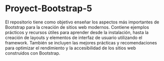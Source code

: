 # Proyect-Bootstrap-5
El repositorio tiene como objetivo enseñar los aspectos más importantes de Bootstrap para la creación de sitios web modernos. Contiene ejemplos prácticos y recursos útiles para aprender desde la instalación, hasta la creación de layouts y elementos de interfaz de usuario utilizando el framework. También se incluyen las mejores prácticas y recomendaciones para optimizar el rendimiento y la accesibilidad de los sitios web construidos con Bootstrap.
